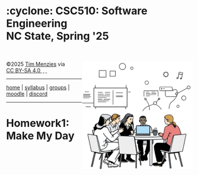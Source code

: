<h1> :cyclone: CSC510: Software Engineering<br>NC State, Spring '25</h1>
<a name=#top></a>
<p>&nbsp;</p>
<img align="right" width="300" src="/img/banner.png">
&copy;2025 <a href="http://timm.fyi" rel="cc:attributionURL dct:creator" property="cc:attributionName">Tim Menzies</a> 
via <a href="https://creativecommons.org/licenses/by-sa/4.0/?ref=chooser-v1" target="_blank" rel="license noopener noreferrer" style="display:inline-block;">CC BY-SA 4.0 
<img style="height:22px!important;margin-left:3px;vertical-align:text-bottom;" src="https://mirrors.creativecommons.org/presskit/icons/cc.svg?ref=chooser-v1" alt="">
<img style="height:22px!important;margin-left:3px;vertical-align:text-bottom;" src="https://mirrors.creativecommons.org/presskit/icons/by.svg?ref=chooser-v1" alt="">
<img style="height:22px!important;margin-left:3px;vertical-align:text-bottom;" src="https://mirrors.creativecommons.org/presskit/icons/sa.svg?ref=chooser-v1" alt=""></a></p>
       
<hr>
        
[home](/README.md#top) | [syllabus](/docs/syllabus.md) | [groups](groups) | [moodle](https://moodle-courses2425.wolfware.ncsu.edu/course/view.php?id=7150) | [discord](https://discord.gg/DkaZw4zM)
   
<hr>



# Homework1: Make My Day


